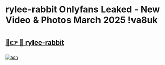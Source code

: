 # rylee-rabbit Onlyfans Leaked - New Video & Photos March 2025 !va8uk

# <h2><a href="https://wb2gut.iuczelnia.edu.pl?title=rylee-rabbit&ref=va8uk">🔗👉 🔴 rylee-rabbit</a></h2>

[![acn](https://github.com/user-attachments/assets/0f9c940e-d8b0-45ae-aac7-cd30a18b3e1c)](https://wb2gut.iuczelnia.edu.pl?title=rylee-rabbit&ref=va8uk)

